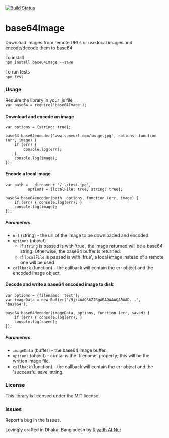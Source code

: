 [![Build Status](https://travis-ci.org/wrannaman/base64Image.svg?branch=master)](https://travis-ci.org/wrannaman/base64Image)  

base64Image
=================

Download images from remote URLs or use local images and encode/decode them to base64

To install  
`npm install base64Image --save`  

To run tests  
`npm test`  

### Usage  

Require the library in your .js file  
`var base64 = require('base64Image');`  

#### Download and encode an image  
```
var options = {string: true};

base64.base64encoder('www.someurl.com/image.jpg', options, function (err, image) {
    if (err) {
        console.log(err);
    }
    console.log(image);
});
```

#### Encode a local image  
```  
var path = __dirname + '/../test.jpg',
          options = {localFile: true, string: true};

base64.base64encoder(path, options, function (err, image) {  
    if (err) { console.log(err); }  
    console.log(image);  
});  
```


##### Parameters  
 - `url` (string) - the url of the image to be downloaded and encoded.
 - `options` (object)
 	- if `string` is passed is with 'true', the image returned will be a base64 string. Otherwise, the base64 buffer is returned.  
 	- if `localFile` is passed is with 'true', a local image instead of a remote one will be used  
 - `callback` (function) - the callback will contain the err object and the encoded image object.  

#### Decode and write a base64 encoded image to disk  
```  
var options = {filename: 'test'};
var imageData = new Buffer('/9j/4AAQSkZJRgABAQAAAQABAAD...', 'base64');

base64.base64decoder(imageData, options, function (err, saved) {
    if (err) { console.log(err); }  
    console.log(saved);    
});  
```  

##### Parameters  
 - `imageData` (buffer) - the base64 image buffer.  
 - `options` (object) - contains the 'filename' property; this will be the written image file.  
 - `callback` (function) - the callback will contain the err object and the 'successful save' string.

### License  
This library is licensed under the MIT license.  

### Issues  
Report a bug in the issues.   

Lovingly crafted in Dhaka, Bangladesh by [Riyadh Al Nur](http://blog.verticalaxisbd.com)
